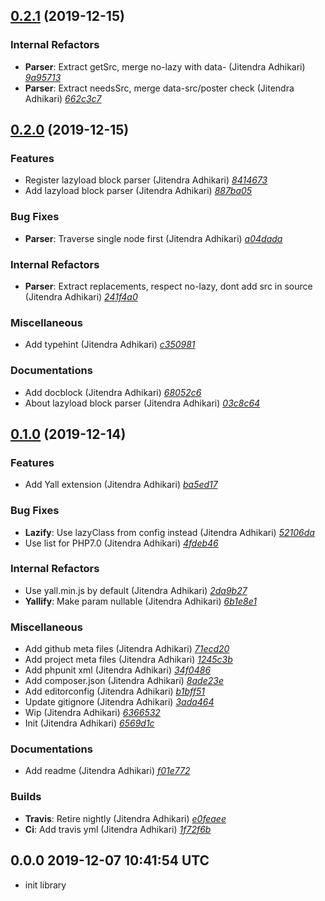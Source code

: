 ## [0.2.1](https://github.com/adhocore/twig-yall/releases/tag/0.2.1) (2019-12-15)

### Internal Refactors
- **Parser**: Extract getSrc, merge no-lazy with data- (Jitendra Adhikari) [_9a95713_](https://github.com/adhocore/twig-yall/commit/9a95713)
- **Parser**: Extract needsSrc, merge data-src/poster check (Jitendra Adhikari) [_662c3c7_](https://github.com/adhocore/twig-yall/commit/662c3c7)


## [0.2.0](https://github.com/adhocore/twig-yall/releases/tag/0.2.0) (2019-12-15)

### Features
- Register lazyload block parser (Jitendra Adhikari) [_8414673_](https://github.com/adhocore/twig-yall/commit/8414673)
- Add lazyload block parser (Jitendra Adhikari) [_887ba05_](https://github.com/adhocore/twig-yall/commit/887ba05)

### Bug Fixes
- **Parser**: Traverse single node first (Jitendra Adhikari) [_a04dada_](https://github.com/adhocore/twig-yall/commit/a04dada)

### Internal Refactors
- **Parser**: Extract replacements, respect no-lazy, dont add src in source (Jitendra Adhikari) [_241f4a0_](https://github.com/adhocore/twig-yall/commit/241f4a0)

### Miscellaneous
- Add typehint (Jitendra Adhikari) [_c350981_](https://github.com/adhocore/twig-yall/commit/c350981)

### Documentations
- Add docblock (Jitendra Adhikari) [_68052c6_](https://github.com/adhocore/twig-yall/commit/68052c6)
- About lazyload block parser (Jitendra Adhikari) [_03c8c64_](https://github.com/adhocore/twig-yall/commit/03c8c64)


## [0.1.0](https://github.com/adhocore/twig-yall/releases/tag/0.1.0) (2019-12-14)

### Features
- Add Yall extension (Jitendra Adhikari) [_ba5ed17_](https://github.com/adhocore/twig-yall/commit/ba5ed17)

### Bug Fixes
- **Lazify**: Use lazyClass from config instead (Jitendra Adhikari) [_52106da_](https://github.com/adhocore/twig-yall/commit/52106da)
- Use list for PHP7.0 (Jitendra Adhikari) [_4fdeb46_](https://github.com/adhocore/twig-yall/commit/4fdeb46)

### Internal Refactors
- Use yall.min.js by default (Jitendra Adhikari) [_2da9b27_](https://github.com/adhocore/twig-yall/commit/2da9b27)
- **Yallify**: Make param nullable (Jitendra Adhikari) [_6b1e8e1_](https://github.com/adhocore/twig-yall/commit/6b1e8e1)

### Miscellaneous
- Add github meta files (Jitendra Adhikari) [_71ecd20_](https://github.com/adhocore/twig-yall/commit/71ecd20)
- Add project meta files (Jitendra Adhikari) [_1245c3b_](https://github.com/adhocore/twig-yall/commit/1245c3b)
- Add phpunit xml (Jitendra Adhikari) [_34f0486_](https://github.com/adhocore/twig-yall/commit/34f0486)
- Add composer.json (Jitendra Adhikari) [_8ade23e_](https://github.com/adhocore/twig-yall/commit/8ade23e)
- Add editorconfig (Jitendra Adhikari) [_b1bff51_](https://github.com/adhocore/twig-yall/commit/b1bff51)
- Update gitignore (Jitendra Adhikari) [_3ada464_](https://github.com/adhocore/twig-yall/commit/3ada464)
- Wip (Jitendra Adhikari) [_6366532_](https://github.com/adhocore/twig-yall/commit/6366532)
- Init (Jitendra Adhikari) [_6569d1c_](https://github.com/adhocore/twig-yall/commit/6569d1c)

### Documentations
- Add readme (Jitendra Adhikari) [_f01e772_](https://github.com/adhocore/twig-yall/commit/f01e772)

### Builds
- **Travis**: Retire nightly (Jitendra Adhikari) [_e0feaee_](https://github.com/adhocore/twig-yall/commit/e0feaee)
- **Ci**: Add travis yml (Jitendra Adhikari) [_1f72f6b_](https://github.com/adhocore/twig-yall/commit/1f72f6b)


## 0.0.0 2019-12-07 10:41:54 UTC

- init library
